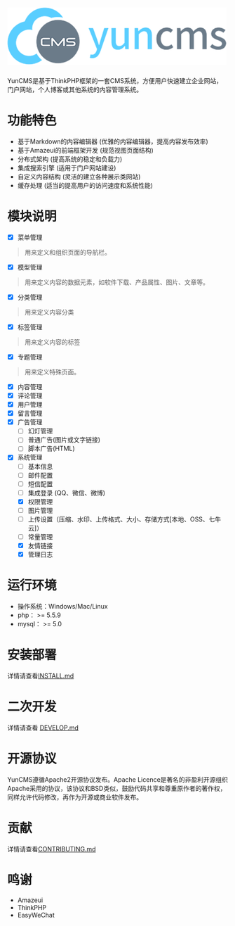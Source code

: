 <h1><a target="_blank" href="http://www.yunalading.com/" title="YunCMS 官网"><img width="500" src="docs/images/logo.png" alt="YunCMS Logo"/></a></h1>

YunCMS是基于ThinkPHP框架的一套CMS系统，方便用户快速建立企业网站，门户网站，个人博客或其他系统的内容管理系统。

# 功能特色
- 基于Markdown的内容编辑器 (优雅的内容编辑器，提高内容发布效率)
- 基于Amazeui的前端框架开发 (规范视图页面结构)
- 分布式架构 (提高系统的稳定和负载力)
- 集成搜索引擎 (适用于门户网站建设)
- 自定义内容结构 (灵活的建立各种展示类网站)
- 缓存处理 (适当的提高用户的访问速度和系统性能)

# 模块说明
- [x] 菜单管理

> 用来定义和组织页面的导航栏。

- [x] 模型管理

> 用来定义内容的数据元素，如软件下载、产品属性、图片、文章等。

- [x] 分类管理

> 用来定义内容分类

- [x] 标签管理

> 用来定义内容的标签

- [x] 专题管理

> 用来定义特殊页面。

- [x] 内容管理
- [x] 评论管理
- [x] 用户管理
- [x] 留言管理
- [x] 广告管理
    - [ ] 幻灯管理
    - [ ] 普通广告(图片或文字链接)
    - [ ] 脚本广告(HTML)
- [x] 系统管理
    - [ ] 基本信息
    - [ ] 邮件配置
    - [ ] 短信配置
    - [ ] 集成登录 (QQ、微信、微博)
    - [x] 权限管理
    - [ ] 图片管理
    - [ ] 上传设置（压缩、水印、上传格式、大小、存储方式[本地、OSS、七牛云]）
    - [ ] 常量管理
    - [x] 友情链接
    - [x] 管理日志

# 运行环境
- 操作系统：Windows/Mac/Linux
- php： >= 5.5.9
- mysql： >= 5.0

# 安装部署
详情请查看[INSTALL.md](INSTALL.md)

# 二次开发
详情请查看 [DEVELOP.md](DEVELOP.md)

# 开源协议
YunCMS遵循Apache2开源协议发布。Apache Licence是著名的非盈利开源组织Apache采用的协议，该协议和BSD类似，鼓励代码共享和尊重原作者的著作权，同样允许代码修改，再作为开源或商业软件发布。

# 贡献
详情请查看[CONTRIBUTING.md](CONTRIBUTING.md)

# 鸣谢
- Amazeui
- ThinkPHP
- EasyWeChat
